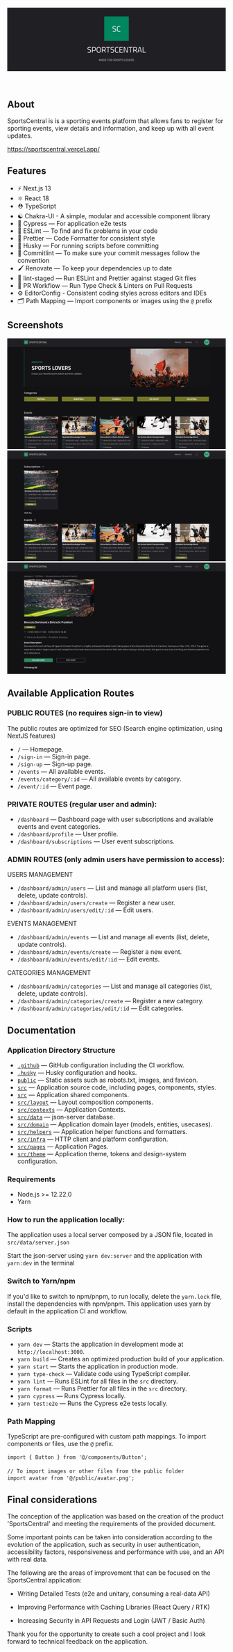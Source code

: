 <p align="center">
  <img src="./public/branding/logo-docs.png" alt="SportsCentral Logo">
</p>

<br />


## About

<p>SportsCentral is is a sporting events platform that allows fans to register for sporting events, view details and information, and keep up with all event updates.</p>

https://sportscentral.vercel.app/

## Features

- ⚡️ Next.js 13
- ⚛️ React 18
- ⛑ TypeScript
- ☯️ Chakra-UI - A simple, modular and accessible component library
- 🧪 Cypress — For application e2e tests
- 📏 ESLint — To find and fix problems in your code
- 💖 Prettier — Code Formatter for consistent style
- 🐶 Husky — For running scripts before committing
- 🚓 Commitlint — To make sure your commit messages follow the convention
- 🖌 Renovate — To keep your dependencies up to date
- 🚫 lint-staged — Run ESLint and Prettier against staged Git files
- 👷 PR Workflow — Run Type Check & Linters on Pull Requests
- ⚙️ EditorConfig - Consistent coding styles across editors and IDEs
- 🗂 Path Mapping — Import components or images using the `@` prefix

## Screenshots

<img src="./public/docs/home.png" alt="Home">
<img src="./public/docs/dashboard.png" alt="Dashboard">
<img src="./public/docs/event.png" alt="Event">

## Available Application Routes

### PUBLIC ROUTES (no requires sign-in to view)

The public routes are optimized for SEO (Search engine optimization, using NextJS features)

- `/` — Homepage.
- `/sign-in` — Sign-in page.
- `/sign-up` — Sign-up page.
- `/events` — All available events.
- `/events/category/:id` — All available events by category.
- `/event/:id` — Event page.

### PRIVATE ROUTES (regular user and admin):

- `/dashboard` — Dashboard page with user subscriptions and available events and event categories.
- `/dashboard/profile` — User profile.
- `/dashboard/subscriptions` — User event subscriptions.

### ADMIN ROUTES (only admin users have permission to access):

USERS MANAGEMENT

- `/dashboard/admin/users` — List and manage all platform users (list, delete, update controls).
- `/dashboard/admin/users/create` — Register a new user.
- `/dashboard/admin/users/edit/:id` — Edit users.

EVENTS MANAGEMENT

- `/dashboard/admin/events` — List and manage all events (list, delete, update controls).
- `/dashboard/admin/events/create` — Register a new event.
- `/dashboard/admin/events/edit/:id` — Edit events.

CATEGORIES MANAGEMENT

- `/dashboard/admin/categories` — List and manage all categories (list, delete, update controls).
- `/dashboard/admin/categories/create` — Register a new category.
- `/dashboard/admin/categories/edit/:id` — Edit categories.

## Documentation
### Application Directory Structure

- [`.github`](.github) — GitHub configuration including the CI workflow.<br>
- [`.husky`](.husky) — Husky configuration and hooks.<br>
- [`public`](./public) — Static assets such as robots.txt, images, and favicon.<br>
- [`src`](./src) — Application source code, including pages, components, styles.
- [`src`](./src/components) — Application shared components.
- [`src/layout`](./src/layout) — Layout composition components.
- [`src/contexts`](./src/contexts) — Application Contexts.
- [`src/data`](./src/data) — json-server database.
- [`src/domain`](./src/domain) — Application domain layer (models, entities, usecases).
- [`src/helpers`](./src/helpers) — Application helper functions and formatters.
- [`src/infra`](./src/infra) — HTTP client and platform configuration.
- [`src/pages`](./src/infra) — Application Pages.
- [`src/theme`](./src/theme) — Application theme, tokens and design-system configuration.

### Requirements

- Node.js >= 12.22.0
- Yarn

### How to run the application locally:

The application uses a local server composed by a JSON file, located in `src/data/server.json`

Start the json-server using `yarn dev:server` and the application with `yarn:dev` in the terminal

### Switch to Yarn/npm

If you'd like to switch to npm/pnpm, to run locally, delete the `yarn.lock` file, install the dependencies with npm/pnpm.
This application uses yarn by default in the application CI and workflow.

### Scripts

- `yarn dev` — Starts the application in development mode at `http://localhost:3000`.
- `yarn build` — Creates an optimized production build of your application.
- `yarn start` — Starts the application in production mode.
- `yarn type-check` — Validate code using TypeScript compiler.
- `yarn lint` — Runs ESLint for all files in the `src` directory.
- `yarn format` — Runs Prettier for all files in the `src` directory.
- `yarn cypress` — Runs Cypress locally.
- `yarn test:e2e` — Runs the Cypress e2e tests locally.

### Path Mapping

TypeScript are pre-configured with custom path mappings. To import components or files, use the `@` prefix.

```tsx
import { Button } from '@/components/Button';

// To import images or other files from the public folder
import avatar from '@/public/avatar.png';
```
## Final considerations

The conception of the application was based on the creation of the product 'SportsCentral' and meeting the requirements of the provided document.

Some important points can be taken into consideration according to the evolution of the application, such as security in user authentication, accessibility factors, responsiveness and performance with use, and an API with real data.

The following are the areas of improvement that can be focused on the SportsCentral application:

- Writing Detailed Tests (e2e and unitary, consuming a real-data API)

- Improving Performance with Caching Libraries (React Query / RTK)

- Increasing Security in API Requests and Login (JWT / Basic Auth)


Thank you for the opportunity to create such a cool project and I look forward to technical feedback on the application.

